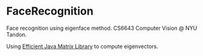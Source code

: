 # FaceRecognition

Face recognition using eigenface method. CS6643 Computer Vision @ NYU Tandon.

Using [Efficient Java Matrix Library](http://ejml.org/wiki/index.php?title=Main_Page)
to compute eigenvectors.
